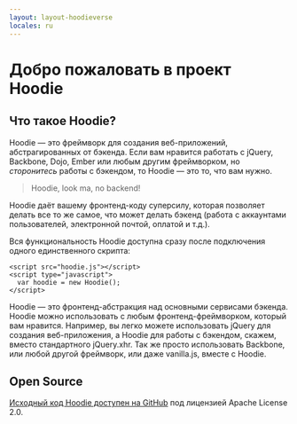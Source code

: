 ```yaml
---
layout: layout-hoodieverse
locales: ru
---
```


# Добро пожаловать в проект Hoodie

## Что такое Hoodie?

Hoodie &mdash; это фреймворк для создания веб-приложений, абстрагированных от бэкенда. Если вам нравится работать с jQuery, Backbone, Dojo, Ember или любым другим фреймворком, но *сторонитесь* работы с бэкендом, то Hoodie — это то, что вам нужно.

> Hoodie, look ma, no backend!

Hoodie даёт вашему фронтенд-коду суперсилу, которая позволяет делать все то же самое, что может делать бэкенд (работа с аккаунтами пользователей, электронной почтой, оплатой и т.д.).

Вся функциональность Hoodie доступна сразу после подключения одного единственного скрипта:

<pre><code>&lt;script src="hoodie.js"&gt;&lt;/script&gt;
&lt;script type="javascript"&gt;
  var hoodie = new Hoodie();
&lt;/script&gt;</code></pre>

Hoodie &mdash; это фронтенд-абстракция над основными сервисами бэкенда. Hoodie можно использовать с любым фронтенд-фреймворком, который вам нравится. 
Например, вы легко можете использовать jQuery для создания веб-приложения, а Hoodie для работы с бэкендом, скажем, вместо стандартного jQuery.xhr. Так же просто использовать Backbone, или любой другой фреймворк, или даже vanilla.js, вместе с Hoodie.

## Open Source

<a href="http://github.com/hoodiehq" target="_blank">Исходный код Hoodie доступен на GitHub</a> под лицензией Apache License 2.0.

